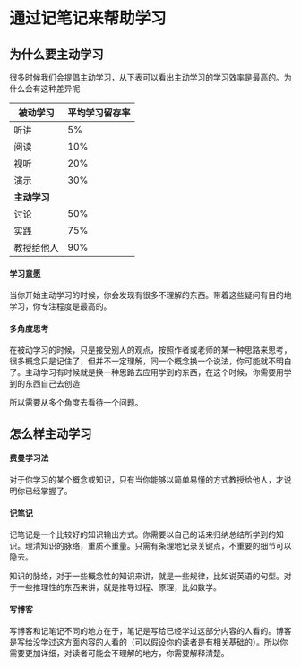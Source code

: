 # 通过记笔记来帮助学习

## 为什么要主动学习

很多时候我们会提倡主动学习，从下表可以看出主动学习的学习效率是最高的。为什么会有这种差异呢

| 被动学习     | 平均学习留存率 |
| ------------ | -------------- |
| 听讲         | 5%             |
| 阅读         | 10%            |
| 视听         | 20%            |
| 演示         | 30%            |
| **主动学习** |                |
| 讨论         | 50%            |
| 实践         | 75%            |
| 教授给他人   | 90%            |

#### 学习意愿

当你开始主动学习的时候，你会发现有很多不理解的东西。带着这些疑问有目的地学习，你专注程度是最高的。

#### 多角度思考

在被动学习的时候，只是接受别人的观点，按照作者或老师的某一种思路来思考，很多概念只是记住了，但并不一定理解，同一个概念换一个说法，你可能就不明白了。主动学习有时候就是换一种思路去应用学到的东西，在这个时候，你需要用学到的东西自己去创造

所以需要从多个角度去看待一个问题。

## 怎么样主动学习

#### 费曼学习法

对于你学习的某个概念或知识，只有当你能够以简单易懂的方式教授给他人，才说明你已经掌握了。

#### 记笔记

记笔记是一个比较好的知识输出方式。你需要以自己的话来归纳总结所学到的知识。理清知识的脉络，重质不重量。只需有条理地记录关键点，不重要的细节可以隐去。

知识的脉络，对于一些概念性的知识来讲，就是一些规律，比如说英语的句型。对于一些推理性的东西来讲，就是推导过程、原理，比如数学。

#### 写博客

写博客和记笔记不同的地方在于，笔记是写给已经学过这部分内容的人看的。博客是写给没学过这方面内容的人看的（可以假设你的读者是有相关基础的）。所以你需要更加详细，对读者可能会不理解的地方，你需要解释清楚。

